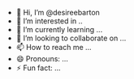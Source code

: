 - 👋 Hi, I’m @desireebarton
- 👀 I’m interested in ..
- 🌱 I’m currently learning ...
- 💞️ I’m looking to collaborate on ...
- 📫 How to reach me ...
- 😄 Pronouns: ...
- ⚡ Fun fact: ...

<!---
desireebarton/desireebarton is a ✨ special ✨ repository because its `README.md` (this file) appears on your GitHub profile.
You can click the Preview link to take a look at your changes.
--->
